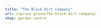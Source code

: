 ```yaml
---
title: "The Black Dirt Company"
url: /spruce-grove/the-black-dirt-company/
shop: garden centre
---
```


